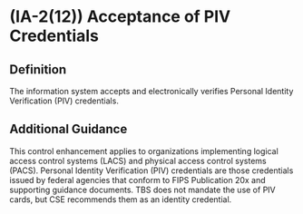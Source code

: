 
# (IA-2(12)) Acceptance of PIV Credentials

## Definition

The information system accepts and electronically verifies Personal Identity Verification (PIV) credentials.

## Additional Guidance

This control enhancement applies to organizations implementing logical access control systems (LACS) and physical access control systems (PACS). Personal Identity Verification (PIV) credentials are those credentials issued by federal agencies that conform to FIPS Publication 20x and supporting guidance documents. TBS does not mandate the use of PIV cards, but CSE recommends them as an identity credential.
